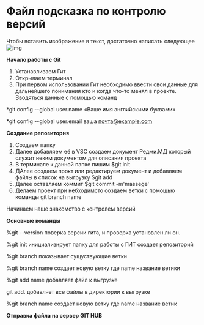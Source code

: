 # Файл подсказка по контролю версий

Чтобы вставить изображение в текст, достаточно написать следующее ![img](images1.jpg)

**Начало работы с Git**
 
 1. Устанавливаем Гит
 2. Открываем терминал
 3. При первом использовании Гит необходимо ввести свои данные для дальнейшего понимания кто и когда что-то менял в проекте. Вводяться данные с помощью команд 

 *git config --global user.name «Ваше имя английскими буквами» 

 *git config --global user.email ваша почта@example.com

**Создание репозитория**

1. Создаем папку
2. Далее добавляем её в VSC создаем документ Редми.МД который служит неким документом для описания проекта
3. В терминале к данной папке пишим $git init
4. ДАлее создаем прокт или редактируем документ и добавляем файлы в список на выгрузку $git add
5. Далее оставляем коммит $git commit -m'massege'
6. Делаем проект при небходимсто создаем ветки с помощью команды git branch name

Начинаем наше знакомство с контролем версий

**Основные команды**

%git --version поверка версии гита, и проверка установлен ли он.

%git init инициализирует папку для работы с ГИТ создает репозиторий

%git branch показывает сущуствующие ветки

%git branch name создает новую ветку где name название ветики

%git add name добавляет файл к выгрузке 

git add. добавляет все файлы в директории к выгрузке

%git branch name создает новую ветку где name название ветик

**Отправка файла на сервер GIT HUB**


